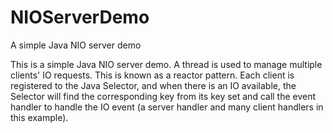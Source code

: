 # NIOServerDemo
A simple Java NIO server demo

This is a simple Java NIO server demo. A thread is used to manage multiple clients' IO requests. This is known as a reactor pattern. Each client is registered to the Java Selector, and when there is an IO available, the Selector will find the corresponding key from its key set and call the event handler to handle the IO event (a server handler and many client handlers in this example).
